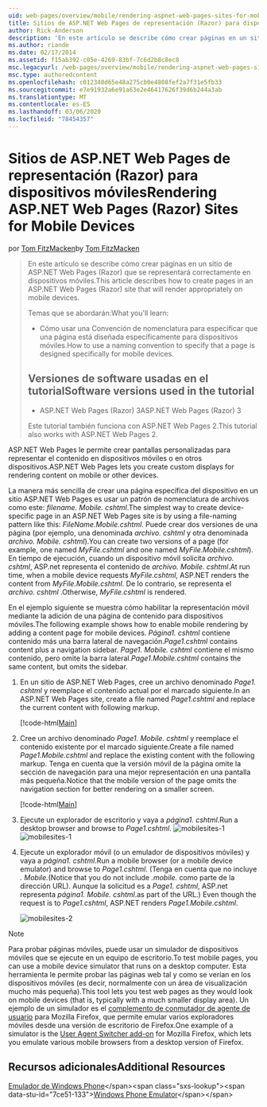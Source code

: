 ```yaml
---
uid: web-pages/overview/mobile/rendering-aspnet-web-pages-sites-for-mobile-devices
title: Sitios de ASP.NET Web Pages de representación (Razor) para dispositivos móviles | Microsoft Docs
author: Rick-Anderson
description: 'En este artículo se describe cómo crear páginas en un sitio de ASP.NET Web Pages (Razor) que se representará correctamente en dispositivos móviles. Qué aprenderá: Cómo...'
ms.author: riande
ms.date: 02/17/2014
ms.assetid: f15ab392-c05e-4269-83bf-7c6d2b8c8ec8
msc.legacyurl: /web-pages/overview/mobile/rendering-aspnet-web-pages-sites-for-mobile-devices
msc.type: authoredcontent
ms.openlocfilehash: c012348d65e48a275cb0e4808fef2a7f31e5fb33
ms.sourcegitcommit: e7e91932a6e91a63e2e46417626f39d6b244a3ab
ms.translationtype: MT
ms.contentlocale: es-ES
ms.lasthandoff: 03/06/2020
ms.locfileid: "78454357"
---
```

# <a name="rendering-aspnet-web-pages-razor-sites-for-mobile-devices"></a><span data-ttu-id="7ce51-104">Sitios de ASP.NET Web Pages de representación (Razor) para dispositivos móviles</span><span class="sxs-lookup"><span data-stu-id="7ce51-104">Rendering ASP.NET Web Pages (Razor) Sites for Mobile Devices</span></span>

<span data-ttu-id="7ce51-105">por [Tom FitzMacken](https://github.com/tfitzmac)</span><span class="sxs-lookup"><span data-stu-id="7ce51-105">by [Tom FitzMacken](https://github.com/tfitzmac)</span></span>

> <span data-ttu-id="7ce51-106">En este artículo se describe cómo crear páginas en un sitio de ASP.NET Web Pages (Razor) que se representará correctamente en dispositivos móviles.</span><span class="sxs-lookup"><span data-stu-id="7ce51-106">This article describes how to create pages in an ASP.NET Web Pages (Razor) site that will render appropriately on mobile devices.</span></span>
> 
> <span data-ttu-id="7ce51-107">Temas que se abordarán:</span><span class="sxs-lookup"><span data-stu-id="7ce51-107">What you'll learn:</span></span>
> 
> - <span data-ttu-id="7ce51-108">Cómo usar una Convención de nomenclatura para especificar que una página está diseñada específicamente para dispositivos móviles.</span><span class="sxs-lookup"><span data-stu-id="7ce51-108">How to use a naming convention to specify that a page is designed specifically for mobile devices.</span></span>
>   
> 
> ## <a name="software-versions-used-in-the-tutorial"></a><span data-ttu-id="7ce51-109">Versiones de software usadas en el tutorial</span><span class="sxs-lookup"><span data-stu-id="7ce51-109">Software versions used in the tutorial</span></span>
> 
> 
> - <span data-ttu-id="7ce51-110">ASP.NET Web Pages (Razor) 3</span><span class="sxs-lookup"><span data-stu-id="7ce51-110">ASP.NET Web Pages (Razor) 3</span></span>
>   
> 
> <span data-ttu-id="7ce51-111">Este tutorial también funciona con ASP.NET Web Pages 2.</span><span class="sxs-lookup"><span data-stu-id="7ce51-111">This tutorial also works with ASP.NET Web Pages 2.</span></span>

<span data-ttu-id="7ce51-112">ASP.NET Web Pages le permite crear pantallas personalizadas para representar el contenido en dispositivos móviles o en otros dispositivos.</span><span class="sxs-lookup"><span data-stu-id="7ce51-112">ASP.NET Web Pages lets you create custom displays for rendering content on mobile or other devices.</span></span>

<span data-ttu-id="7ce51-113">La manera más sencilla de crear una página específica del dispositivo en un sitio ASP.NET Web Pages es usar un patrón de nomenclatura de archivos como este: *filename. Mobile. cshtml*.</span><span class="sxs-lookup"><span data-stu-id="7ce51-113">The simplest way to create device-specific page in an ASP.NET Web Pages site is by using a file-naming pattern like this: *FileName.Mobile.cshtml*.</span></span> <span data-ttu-id="7ce51-114">Puede crear dos versiones de una página (por ejemplo, una denominada *archivo. cshtml* y otra denominada *archivo. Mobile. cshtml*).</span><span class="sxs-lookup"><span data-stu-id="7ce51-114">You can create two versions of a page (for example, one named *MyFile.cshtml* and one named *MyFile.Mobile.cshtml*).</span></span> <span data-ttu-id="7ce51-115">En tiempo de ejecución, cuando un dispositivo móvil solicita *archivo. cshtml*, ASP.net representa el contenido de *archivo. Mobile. cshtml*.</span><span class="sxs-lookup"><span data-stu-id="7ce51-115">At run time, when a mobile device requests *MyFile.cshtml*, ASP.NET renders the content from *MyFile.Mobile.cshtml*.</span></span> <span data-ttu-id="7ce51-116">De lo contrario, se representa el *archivo. cshtml* .</span><span class="sxs-lookup"><span data-stu-id="7ce51-116">Otherwise, *MyFile.cshtml* is rendered.</span></span>

<span data-ttu-id="7ce51-117">En el ejemplo siguiente se muestra cómo habilitar la representación móvil mediante la adición de una página de contenido para dispositivos móviles.</span><span class="sxs-lookup"><span data-stu-id="7ce51-117">The following example shows how to enable mobile rendering by adding a content page for mobile devices.</span></span> <span data-ttu-id="7ce51-118">*Página1. cshtml* contiene contenido más una barra lateral de navegación.</span><span class="sxs-lookup"><span data-stu-id="7ce51-118">*Page1.cshtml* contains content plus a navigation sidebar.</span></span> <span data-ttu-id="7ce51-119">*Page1. Mobile. cshtml* contiene el mismo contenido, pero omite la barra lateral.</span><span class="sxs-lookup"><span data-stu-id="7ce51-119">*Page1.Mobile.cshtml* contains the same content, but omits the sidebar.</span></span>

1. <span data-ttu-id="7ce51-120">En un sitio de ASP.NET Web Pages, cree un archivo denominado *Page1. cshtml* y reemplace el contenido actual por el marcado siguiente.</span><span class="sxs-lookup"><span data-stu-id="7ce51-120">In an ASP.NET Web Pages site, create a file named *Page1.cshtml* and replace the current content with following markup.</span></span>

    [!code-html[Main](rendering-aspnet-web-pages-sites-for-mobile-devices/samples/sample1.html)]
2. <span data-ttu-id="7ce51-121">Cree un archivo denominado *Page1. Mobile. cshtml* y reemplace el contenido existente por el marcado siguiente.</span><span class="sxs-lookup"><span data-stu-id="7ce51-121">Create a file named *Page1.Mobile.cshtml* and replace the existing content with the following markup.</span></span> <span data-ttu-id="7ce51-122">Tenga en cuenta que la versión móvil de la página omite la sección de navegación para una mejor representación en una pantalla más pequeña.</span><span class="sxs-lookup"><span data-stu-id="7ce51-122">Notice that the mobile version of the page omits the navigation section for better rendering on a smaller screen.</span></span>

    [!code-html[Main](rendering-aspnet-web-pages-sites-for-mobile-devices/samples/sample2.html)]
3. <span data-ttu-id="7ce51-123">Ejecute un explorador de escritorio y vaya a *página1. cshtml*.</span><span class="sxs-lookup"><span data-stu-id="7ce51-123">Run a desktop browser and browse to *Page1.cshtml*.</span></span> <span data-ttu-id="7ce51-124">![mobilesites-1](rendering-aspnet-web-pages-sites-for-mobile-devices/_static/image1.png)</span><span class="sxs-lookup"><span data-stu-id="7ce51-124">![mobilesites-1](rendering-aspnet-web-pages-sites-for-mobile-devices/_static/image1.png)</span></span>
4. <span data-ttu-id="7ce51-125">Ejecute un explorador móvil (o un emulador de dispositivos móviles) y vaya a *página1. cshtml*.</span><span class="sxs-lookup"><span data-stu-id="7ce51-125">Run a mobile browser (or a mobile device emulator) and browse to *Page1.cshtml*.</span></span> <span data-ttu-id="7ce51-126">(Tenga en cuenta que no incluye *. Mobile.*</span><span class="sxs-lookup"><span data-stu-id="7ce51-126">(Notice that you do not include *.mobile.*</span></span> <span data-ttu-id="7ce51-127">como parte de la dirección URL). Aunque la solicitud es a *Page1. cshtml*, ASP.net representa *página1. Mobile. cshtml*.</span><span class="sxs-lookup"><span data-stu-id="7ce51-127">as part of the URL.) Even though the request is to *Page1.cshtml*, ASP.NET renders *Page1.Mobile.cshtml*.</span></span>

    ![mobilesites-2](rendering-aspnet-web-pages-sites-for-mobile-devices/_static/image2.png)

> [!NOTE]
> <span data-ttu-id="7ce51-129">Para probar páginas móviles, puede usar un simulador de dispositivos móviles que se ejecute en un equipo de escritorio.</span><span class="sxs-lookup"><span data-stu-id="7ce51-129">To test mobile pages, you can use a mobile device simulator that runs on a desktop computer.</span></span> <span data-ttu-id="7ce51-130">Esta herramienta le permite probar las páginas web tal y como se verían en los dispositivos móviles (es decir, normalmente con un área de visualización mucho más pequeña).</span><span class="sxs-lookup"><span data-stu-id="7ce51-130">This tool lets you test web pages as they would look on mobile devices (that is, typically with a much smaller display area).</span></span> <span data-ttu-id="7ce51-131">Un ejemplo de un simulador es el [complemento de conmutador de agente de usuario](http://addons.mozilla.org/firefox/addon/user-agent-switcher/) para Mozilla Firefox, que permite emular varios exploradores móviles desde una versión de escritorio de Firefox.</span><span class="sxs-lookup"><span data-stu-id="7ce51-131">One example of a simulator is the [User Agent Switcher add-on](http://addons.mozilla.org/firefox/addon/user-agent-switcher/) for Mozilla Firefox, which lets you emulate various mobile browsers from a desktop version of Firefox.</span></span>

<a id="Additional_Resources"></a>
## <a name="additional-resources"></a><span data-ttu-id="7ce51-132">Recursos adicionales</span><span class="sxs-lookup"><span data-stu-id="7ce51-132">Additional Resources</span></span>

<span data-ttu-id="7ce51-133">[Emulador de Windows Phone](https://msdn.microsoft.com/library/ff402563(v=VS.92).aspx)</span><span class="sxs-lookup"><span data-stu-id="7ce51-133">[Windows Phone Emulator](https://msdn.microsoft.com/library/ff402563(v=VS.92).aspx)</span></span>

